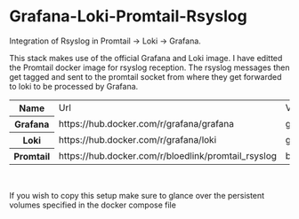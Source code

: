 # Grafana-Loki-Promtail-Rsyslog
Integration of Rsyslog in Promtail -> Loki -> Grafana. 

This stack makes use of the official Grafana and Loki image.
I have editted the Promtail docker image for rsyslog reception. The rsyslog messages then get tagged and sent to the promtail socket from where they get forwarded to loki to be processed by Grafana. 

<table>
  <tr>
    <th>Name</th>
    <td>Url</th>
    <td>Version</th>
  </tr>
  <tr>
    <th>Grafana</th>
    <td>https://hub.docker.com/r/grafana/grafana</th>
    <td>grafana/grafana:latest</th>
  </tr>
  <tr>
    <th>Loki</th>
    <td>https://hub.docker.com/r/grafana/loki</td>
    <td>grafana/loki:2.9.0</td>
  </tr>
  <tr>
    <th>Promtail</th>
    <td>https://hub.docker.com/r/bloedlink/promtail_rsyslog</td>
    <td>bloedlink/promtail_rsyslog:latest</td>
  </tr>
</table>
<br>
<p>If you wish to copy this setup make sure to glance over the persistent volumes specified in the docker compose file</p>

